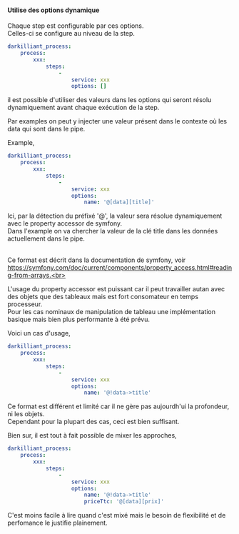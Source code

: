 #### Utilise des options dynamique

Chaque step est configurable par ces options.<br>
Celles-ci se configure au niveau de la step.

```yaml
darkilliant_process:
    process:
        xxx:
            steps:
                -
                    service: xxx
                    options: []
```

il est possible d'utiliser des valeurs dans les options qui seront résolu dynamiquement avant chaque exécution de la step.<br>

Par examples on peut y injecter une valeur présent dans le contexte où les data qui sont dans le pipe.

Example,

```yaml
darkilliant_process:
    process:
        xxx:
            steps:
                -
                    service: xxx
                    options: 
                        name: '@[data][title]'
```

Ici, par la détection du préfixé '@', la valeur sera résolue dynamiquement avec le property accessor de symfony.<br>
Dans l'example on va chercher la valeur de la clé title dans les données actuellement dans le pipe.<br><br>

Ce format est décrit dans la documentation de symfony, voir https://symfony.com/doc/current/components/property_access.html#reading-from-arrays.<br>

L'usage du property accessor est puissant car il peut travailler autan avec des objets que des tableaux mais est fort consomateur en temps processeur.<br>
Pour les cas nominaux de manipulation de tableau une implémentation basique mais bien plus performante à été prévu.<br>

Voici un cas d'usage,
```yaml
darkilliant_process:
    process:
        xxx:
            steps:
                -
                    service: xxx
                    options: 
                        name: '@!data->title'
```

Ce format est différent et limité car il ne gère pas aujourdh'ui la profondeur, ni les objets.<br>
Cependant pour la plupart des cas, ceci est bien suffisant.<br>

Bien sur, il est tout à fait possible de mixer les approches,<br>

```yaml
darkilliant_process:
    process:
        xxx:
            steps:
                -
                    service: xxx
                    options: 
                        name: '@!data->title'
                        priceTtc: '@[data][prix]'
```

C'est moins facile à lire quand c'est mixé mais le besoin de flexibilité et de perfomance le justifie plainement.<br>

